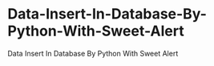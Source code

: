 # Data-Insert-In-Database-By-Python-With-Sweet-Alert
Data Insert In Database By Python With Sweet Alert
